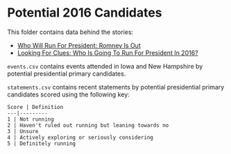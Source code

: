 # Potential 2016 Candidates

This folder contains data behind the stories:

* [Who Will Run For President: Romney Is Out](http://fivethirtyeight.com/datalab/romney-not-running-for-president)
* [Looking For Clues: Who Is Going To Run For President In 2016?](http://fivethirtyeight.com/datalab/2016-president-who-is-going-to-run)

`events.csv` contains events attended in Iowa and New Hampshire by potential presidential primary candidates.

`statements.csv` contains recent statements by potential presidential primary candidates scored using the following key:

	Score | Definition
	---|---------
	1 | Not running
	2 | Haven't ruled out running but leaning towards no
	3 | Unsure
	4 | Actively exploring or seriously considering
	5 | Definitely running
